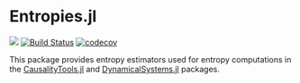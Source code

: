 # Entropies.jl

[![](https://img.shields.io/badge/docs-dev-blue.svg)](https://kahaaga.juliadynamics.io/Entropies.jl/dev) [![Build Status](https://travis-ci.com/juliadynamics/Entropies.jl.svg?branch=master)](https://travis-ci.com/kahaaga/Entropies.jl) [![codecov](https://codecov.io/gh/juliadynamics/Entropies.jl/branch/master/graph/badge.svg?token=6XlPGg5nRG)](undefined)



This package provides entropy estimators used for entropy computations in the [CausalityTools.jl](https://github.com/JuliaDynamics/CausalityTools.jl) and [DynamicalSystems.jl](https://github.com/JuliaDynamics/DynamicalSystems.jl) packages.
